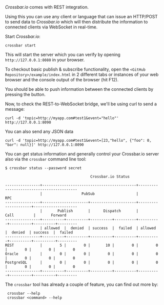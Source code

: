 *Crossbar.io* comes with REST integration.

Using this you can use any client or language that can issue an HTTP/POST to send data to *Crossbar.io* which will then distribute the information to connected clients via WebSocket in real-time.

Start *Crossbar.io*:

    crossbar start

This will start the server which you can verify by opening `http://127.0.0.1:8080` in your browser.

To checkout basic publish & subscribe functionality, open the `<GitHub Repository>/example/index.html` in 2 different tabs or instances of your web browser and the console output of the browser (hit F12).

You should be able to push information between the connected clients by pressing the button.

Now, to check the REST-to-WebSocket bridge, we'll be using curl to send a message:
   
    curl -d 'topic=http://myapp.com#test1&event="hello"' http://127.0.0.1:8090

You can also send any JSON data

    curl -d 'topic=http://myapp.com#test1&event=[23,"hello", {"foo": 0, "bar": null}]' http://127.0.0.1:8090

You can get status information and generally control your Crossbar.io server also via the `crossbar` command line tool:

```
$ crossbar status --password secret

                                       Crossbar.io Status

----------------+-------------------------------------------+------------------------------------------
                |                  PubSub                   |                    RPC
----------------+---------------------+---------------------+---------------------+--------------------
                |       Publish       |      Dispatch       |        Call         |       Forward
----------------+----------+----------+----------+----------+----------+----------+----------+---------
                | allowed  |  denied  | success  |  failed  | allowed  |  denied  | success  |  failed
----------------+----------+----------+----------+----------+----------+----------+----------+---------
REST            |        5 |        0 |       10 |        0 |        0 |        0 |        0 |        0
Oracle          |        0 |        0 |        0 |        0 |        0 |        0 |        0 |        0
PostgreSQL      |        0 |        0 |        0 |        0 |        0 |        0 |        0 |        0
----------------+----------+----------+----------+----------+----------+----------+----------+---------
```

The `crossbar` tool has already a couple of feature, you can find out more by:

     crossbar --help
     crossbar <command> --help


